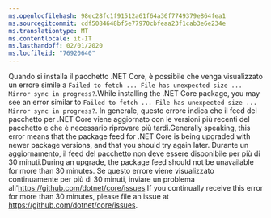 ```yaml
---
ms.openlocfilehash: 98ec28fc1f91512a61f64a36f7749379e864fea1
ms.sourcegitcommit: cdf5084648bf5e77970cbfeaa23f1cab3e6e234e
ms.translationtype: MT
ms.contentlocale: it-IT
ms.lasthandoff: 02/01/2020
ms.locfileid: "76920640"
---
```


<span data-ttu-id="f34ea-101">Quando si installa il pacchetto .NET Core, è possibile che venga visualizzato un errore simile a `Failed to fetch ... File has unexpected size ... Mirror sync in progress?`.</span><span class="sxs-lookup"><span data-stu-id="f34ea-101">While installing the .NET Core package, you may see an error similar to `Failed to fetch ... File has unexpected size ... Mirror sync in progress?`.</span></span> <span data-ttu-id="f34ea-102">In generale, questo errore indica che il feed del pacchetto per .NET Core viene aggiornato con le versioni più recenti del pacchetto e che è necessario riprovare più tardi.</span><span class="sxs-lookup"><span data-stu-id="f34ea-102">Generally speaking, this error means that the package feed for .NET Core is being upgraded with newer package versions, and that you should try again later.</span></span> <span data-ttu-id="f34ea-103">Durante un aggiornamento, il feed del pacchetto non deve essere disponibile per più di 30 minuti.</span><span class="sxs-lookup"><span data-stu-id="f34ea-103">During an upgrade, the package feed should not be unavailable for more than 30 minutes.</span></span> <span data-ttu-id="f34ea-104">Se questo errore viene visualizzato continuamente per più di 30 minuti, inviare un problema all'<https://github.com/dotnet/core/issues>.</span><span class="sxs-lookup"><span data-stu-id="f34ea-104">If you continually receive this error for more than 30 minutes, please file an issue at <https://github.com/dotnet/core/issues>.</span></span>
